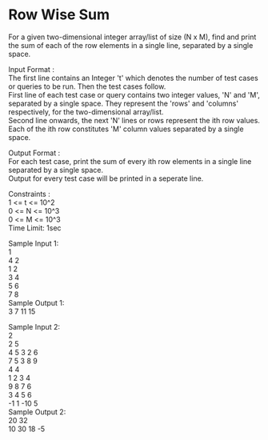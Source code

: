 # Row Wise Sum




For a given two-dimensional integer array/list of size (N x M), find and print the sum of each of the row elements in a single line, separated by a single space.           

Input Format :          
The first line contains an Integer 't' which denotes the number of test cases or queries to be run. Then the test cases follow.          
First line of each test case or query contains two integer values, 'N' and 'M', separated by a single space. They represent the 'rows' and 'columns' respectively, for the two-dimensional array/list.                         
Second line onwards, the next 'N' lines or rows represent the ith row values.          
Each of the ith row constitutes 'M' column values separated by a single space.       

Output Format :        
For each test case, print the sum of every ith row elements in a single line separated by a single space.         
Output for every test case will be printed in a seperate line.       

Constraints :        
1 <= t <= 10^2        
0 <= N <= 10^3       
0 <= M <= 10^3      
Time Limit: 1sec          

Sample Input 1:       
1       
4 2        
1 2         
3 4        
5 6        
7 8         
Sample Output 1:      
3 7 11 15          

Sample Input 2:       
2         
2 5       
4 5 3 2 6        
7 5 3 8 9       
4 4        
1 2 3 4         
9 8 7 6        
3 4 5 6    
-1 1 -10 5        
Sample Output 2:        
20 32      
10 30 18 -5          

